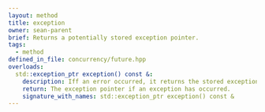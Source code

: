 ```yaml
---
layout: method
title: exception
owner: sean-parent
brief: Returns a potentially stored exception pointer.
tags:
  - method
defined_in_file: concurrency/future.hpp
overloads:
  std::exception_ptr exception() const &:
    description: Iff an error occurred, it returns the stored exception pointer.
    return: The exception pointer if an exception has occurred.
    signature_with_names: std::exception_ptr exception() const &
---
```

